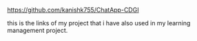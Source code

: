 https://github.com/kanishk755/ChatApp-CDGI

this is the links of my project that i have also used in my learning management project.
